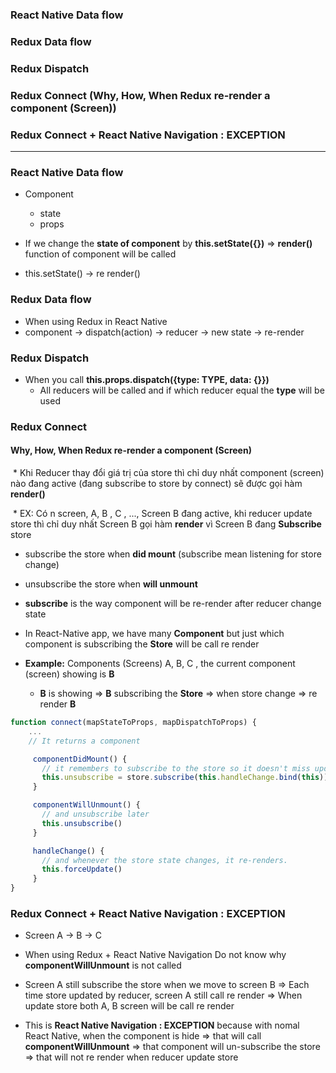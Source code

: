 ### React Native Data flow
### Redux Data flow
### Redux Dispatch
### Redux Connect (Why, How, When Redux re-render a component (Screen))
### Redux Connect + React Native Navigation : EXCEPTION

----------------------------------------------

### React Native Data flow

* Component
  * state
  * props
  
* If we change the **state of component** by **this.setState({})** => **render()** function of component will be called

* this.setState() -> re render()

### Redux Data flow

* When using Redux in React Native 
* component -> dispatch(action) -> reducer -> new state -> re-render

### Redux Dispatch

* When you call **this.props.dispatch({type: TYPE, data: {}})**
  * All reducers will be called and if which reducer equal the **type** will be used


### Redux Connect

#### Why, How, When Redux re-render a component (Screen)
  * Khi Reducer thay đổi giá trị của store thì chỉ duy nhất component (screen) nào đang active (đang subscribe to store by connect) sẽ được gọi hàm **render()**
  
  * EX: Có n screen, A, B , C , ..., Screen B đang active, khi reducer update store thì chỉ duy nhất Screen B gọi hàm **render** vì Screen B đang **Subscribe** store

  * subscribe the store when **did mount** (subscribe mean listening for store change)
  * unsubscribe the store when **will unmount**
  * **subscribe** is the way component will be re-render after reducer change state
  * In React-Native app, we have many **Component** but just which component is subscribing the **Store** will be call re render
  
  * **Example:** Components (Screens) A, B, C , the current component (screen) showing is **B** 
    * **B** is showing => **B** subscribing the **Store** => when store change => re render **B** 

```js
function connect(mapStateToProps, mapDispatchToProps) {
    ...
    // It returns a component

     componentDidMount() {
       // it remembers to subscribe to the store so it doesn't miss updates
       this.unsubscribe = store.subscribe(this.handleChange.bind(this))
     }

     componentWillUnmount() {
       // and unsubscribe later
       this.unsubscribe()
     }

     handleChange() {
       // and whenever the store state changes, it re-renders.
       this.forceUpdate()
     }
}
```

### Redux Connect + React Native Navigation : EXCEPTION

* Screen A -> B -> C

* When using Redux + React Native Navigation Do not know why **componentWillUnmount** is not called

* Screen A still subscribe the store when we move to screen B => Each time store updated by reducer, screen A still call re render => When update store both A, B screen will be call re render

* This is **React Native Navigation : EXCEPTION** because with nomal React Native, when the component is hide => that will call **componentWillUnmount**  => that component will un-subscribe the store => that will not re render when reducer update store























